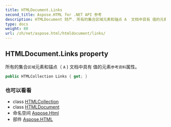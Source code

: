```yaml
---
title: HTMLDocument.Links
second_title: Aspose.HTML for .NET API 参考
description: HTMLDocument 财产. 所有的集合区域元素和锚点 A  文档中具有 值的元素参考资料属性
type: docs
weight: 80
url: /zh/net/aspose.html/htmldocument/links/
---
```

## HTMLDocument.Links property

所有的集合`区域`元素和锚点（ `A` ) 文档中具有 值的元素`参考资料`属性。

```csharp
public HTMLCollection Links { get; }
```

### 也可以看看

* class [HTMLCollection](../../../aspose.html.collections/htmlcollection/)
* class [HTMLDocument](../)
* 命名空间 [Aspose.Html](../../htmldocument/)
* 部件 [Aspose.HTML](../../../)


